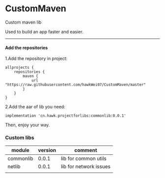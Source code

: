 # CustomMaven
Custom maven lib

Used to build an app faster and easier.

***

#### Add the repositories

1.Add the repository in project:
```
allprojects {
    repositories {
        maven {
            url "https://raw.githubusercontent.com/hawkWei07/CustomMaven/master"
        }
    }
}
```

2.Add the aar of lib you need:
```
implementation 'cn.hawk.projectforlibs:commonlib:0.0.1'
```

Then, enjoy your way.



### Custom libs

| module    | version | comment                |
| --------- | ------- | ---------------------- |
| commonlib | 0.0.1   | lib for common utils   |
| netlib    | 0.0.1   | lib for network issues |
|           |         |                        |

